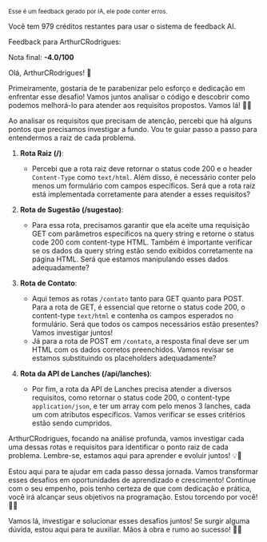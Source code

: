 <sup>Esse é um feedback gerado por IA, ele pode conter erros.</sup>

Você tem 979 créditos restantes para usar o sistema de feedback AI.

Feedback para ArthurCRodrigues:

Nota final: **-4.0/100**

Olá, ArthurCRodrigues! 🚀

Primeiramente, gostaria de te parabenizar pelo esforço e dedicação em enfrentar esse desafio! Vamos juntos analisar o código e descobrir como podemos melhorá-lo para atender aos requisitos propostos. Vamos lá! 🕵️‍♂️

Ao analisar os requisitos que precisam de atenção, percebi que há alguns pontos que precisamos investigar a fundo. Vou te guiar passo a passo para entendermos a raiz de cada problema.

1. **Rota Raiz (/)**:
   - Percebi que a rota raiz deve retornar o status code 200 e o header `Content-Type` como `text/html`. Além disso, é necessário conter pelo menos um formulário com campos específicos. Será que a rota raiz está implementada corretamente para atender a esses requisitos?

2. **Rota de Sugestão (/sugestao)**:
   - Para essa rota, precisamos garantir que ela aceite uma requisição GET com parâmetros específicos na query string e retorne o status code 200 com content-type HTML. Também é importante verificar se os dados da query string estão sendo exibidos corretamente na página HTML. Será que estamos manipulando esses dados adequadamente?

3. **Rota de Contato**:
   - Aqui temos as rotas `/contato` tanto para GET quanto para POST. Para a rota de GET, é essencial que retorne o status code 200, o content-type `text/html` e contenha os campos esperados no formulário. Será que todos os campos necessários estão presentes? Vamos investigar juntos!
   - Já para a rota de POST em `/contato`, a resposta final deve ser um HTML com os dados corretos preenchidos. Vamos revisar se estamos substituindo os placeholders adequadamente?

4. **Rota da API de Lanches (/api/lanches)**:
   - Por fim, a rota da API de Lanches precisa atender a diversos requisitos, como retornar o status code 200, o content-type `application/json`, e ter um array com pelo menos 3 lanches, cada um com atributos específicos. Vamos verificar se esses critérios estão sendo cumpridos.

ArthurCRodrigues, focando na análise profunda, vamos investigar cada uma dessas rotas e requisitos para identificar o ponto raiz de cada problema. Lembre-se, estamos aqui para aprender e evoluir juntos! 💡🤝

Estou aqui para te ajudar em cada passo dessa jornada. Vamos transformar esses desafios em oportunidades de aprendizado e crescimento! Continue com o seu empenho, pois tenho certeza de que com dedicação e prática, você irá alcançar seus objetivos na programação. Estou torcendo por você! 🌟🚀

Vamos lá, investigar e solucionar esses desafios juntos! Se surgir alguma dúvida, estou aqui para te auxiliar. Mãos à obra e rumo ao sucesso! 💪😊